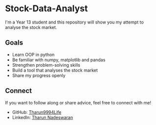 # Stock-Data-Analyst

I'm a Year 13 student and this repository will show you my attempt to analyse the stock market. 

## Goals
- Learn OOP in python
- Be familiar with numpy, matplotlib and pandas
- Strengthen problem-solving skills
- Build a tool that analyses the stock market
- Share my progress openly

## Connect
If you want to follow along or share advice, feel free to connect with me!  

- GitHub: [Tharun9994Life](https://github.com/Tharun9994Life)
- LinkedIn: [Tharun Nadeswaran](www.linkedin.com/in/tharun-nadeswaran-511a6a359)  
